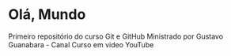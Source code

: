 # Olá, Mundo
 Primeiro repositório do curso Git e GitHub
 Ministrado por Gustavo Guanabara - Canal Curso em video YouTube